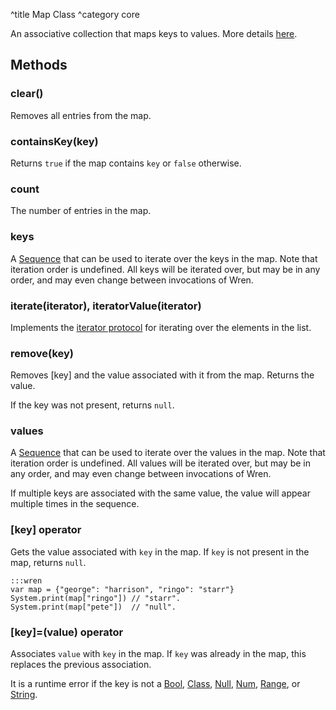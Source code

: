 ^title Map Class
^category core

An associative collection that maps keys to values. More details [here](../maps.html).

## Methods

### **clear**()

Removes all entries from the map.

### **containsKey**(key)

Returns `true` if the map contains `key` or `false` otherwise.

### **count**

The number of entries in the map.

### **keys**

A [Sequence](sequence.html) that can be used to iterate over the keys in the
map. Note that iteration order is undefined. All keys will be iterated over,
but may be in any order, and may even change between invocations of Wren.

### **iterate**(iterator), **iteratorValue**(iterator)

Implements the [iterator protocol](../control-flow.html#the-iterator-protocol)
for iterating over the elements in the list.

### **remove**(key)

Removes [key] and the value associated with it from the map. Returns the value.

If the key was not present, returns `null`.

### **values**

A [Sequence](sequence.html) that can be used to iterate over the values in the
map. Note that iteration order is undefined. All values will be iterated over,
but may be in any order, and may even change between invocations of Wren.

If multiple keys are associated with the same value, the value will appear
multiple times in the sequence.

### **[**key**]** operator

Gets the value associated with `key` in the map. If `key` is not present in the
map, returns `null`.

    :::wren
    var map = {"george": "harrison", "ringo": "starr"}
    System.print(map["ringo"]) // "starr".
    System.print(map["pete"])  // "null".

### **[**key**]=**(value) operator

Associates `value` with `key` in the map. If `key` was already in the map, this
replaces the previous association.

It is a runtime error if the key is not a [Bool](bool.html),
[Class](class.html), [Null](null.html), [Num](num.html), [Range](range.html),
or [String](string.html).

